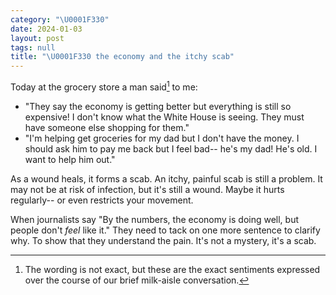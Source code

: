 ```yaml
---
category: "\U0001F330"
date: 2024-01-03
layout: post
tags: null
title: "\U0001F330 the economy and the itchy scab"
---
```


Today at the grocery store a man said[^1] to me:
- "They say the economy is getting better but everything is still so expensive! I don't know what the White House is seeing. They must have someone else shopping for them."
- "I'm helping get groceries for my dad but I don't have the money. I should ask him to pay me back but I feel bad-- he's my dad! He's old. I want to help him out."

As a wound heals, it forms a scab. An itchy, painful scab is still a problem. It may not be at risk of infection, but it's still a wound. Maybe it hurts regularly-- or even restricts your movement.

When journalists say "By the numbers, the economy is doing well, but people don't _feel_ like it." They need to tack on one more sentence to clarify why. To show that they understand the pain. It's not a mystery, it's a scab.

[^1]: The wording is not exact, but these are the exact sentiments expressed over the course of our brief milk-aisle conversation.